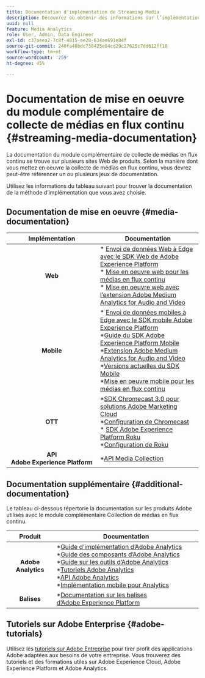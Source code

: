 ```yaml
---
title: Documentation d’implémentation de Streaming Media
description: Découvrez où obtenir des informations sur l’implémentation de Streaming Media.
uuid: null
feature: Media Analytics
role: User, Admin, Data Engineer
exl-id: c37aeea2-7c8f-4815-ae28-634ae691e84f
source-git-commit: 240fa48bdc738425e04cd29c27625c7dd612ff18
workflow-type: tm+mt
source-wordcount: '259'
ht-degree: 45%

---
```


# Documentation de mise en oeuvre du module complémentaire de collecte de médias en flux continu {#streaming-media-documentation}

La documentation du module complémentaire de collecte de médias en flux continu se trouve sur plusieurs sites Web de produits. Selon la manière dont vous mettez en oeuvre la collecte de médias en flux continu, vous devrez peut-être référencer un ou plusieurs jeux de documentation.

Utilisez les informations du tableau suivant pour trouver la documentation de la méthode d’implémentation que vous avez choisie.

## Documentation de mise en oeuvre {#media-documentation}

| Implémentation | Documentation |
|:-----------------------:|----------------|
| **Web** | * [Envoi de données Web à Edge avec le SDK Web de Adobe Experience Platform](/help/implementation/edge/edge-web-sdk.md) <br> * [Mise en oeuvre web pour les médias en flux continu](/help/implementation/media-sdk/setup/web-implementation.md) <br>* [Mise en oeuvre web avec l’extension Adobe Medium Analytics for Audio and Video](https://experienceleague.adobe.com/docs/experience-platform/tags/extensions/adobe/media-analytics-3x/overview.html?lang=fr) |
| **Mobile** | * [Envoi de données mobiles à Edge avec le SDK mobile Adobe Experience Platform](/help/implementation/edge/edge-mobile-sdk.md) <br> *[Guide du SDK Adobe Experience Platform Mobile](https://developer.adobe.com/client-sdks/documentation/) <br> *[Extension Adobe Medium Analytics for Audio and Video](https://developer.adobe.com/client-sdks/documentation/adobe-media-analytics/)<br> *[Versions actuelles du SDK Mobile](https://developer.adobe.com/client-sdks/documentation/current-sdk-versions/) <br> *[Mise en oeuvre mobile pour les médias en flux continu](/help/implementation/media-sdk/setup/mobile-implementation.md) | |  |
| **OTT** | *[SDK Chromecast 3.0 pour solutions Adobe Marketing Cloud](https://adobe-marketing-cloud.github.io/media-sdks/reference/chromecast/)<br> *[Configuration de Chromecast](/help/implementation/media-sdk/setup/set-up-chromecast.md)<br> * [SDK Adobe Experience Platform Roku](/help/implementation/edge/implementation-edge.md) <br> *[Configuration de Roku](/help/implementation/media-sdk/setup/set-up-roku.md) |
| **API Adobe Experience Platform** | *[API Media Collection](/help/implementation/media-collection-api/mc-api-overview.md) |

## Documentation supplémentaire {#additional-documentation}

Le tableau ci-dessous répertorie la documentation sur les produits Adobe utilisés avec le module complémentaire Collection de médias en flux continu.

| Produit | Documentation |
|:-----------------------:|----------------|
| **Adobe Analytics** | *[Guide d’implémentation d’Adobe Analytics](https://experienceleague.adobe.com/docs/analytics/implementation/home.html?lang=fr)<br> *[Guide des composants d’Adobe Analytics](https://experienceleague.adobe.com/docs/analytics/components/home.html?lang=fr)<br> *[Guide sur les outils d’Adobe Analytics](https://experienceleague.adobe.com/docs/analytics/analyze/home.html?lang=fr)<br> *[Tutoriels Adobe Analytics](https://experienceleague.adobe.com/docs/analytics.html?lang=fr#tutorials) <br> *[API Adobe Analytics](https://developer.adobe.com/analytics-apis/docs/2.0/)<br> *[Implémentation mobile pour Analytics](https://developer.adobe.com/client-sdks/documentation/adobe-analytics/) |
| **Balises** | *[Documentation sur les balises d’Adobe Experience Platform](https://experienceleague.adobe.com/docs/experience-platform/tags/home.html?lang=fr) |

## Tutoriels sur Adobe Enterprise {#adobe-tutorials}

Utilisez les [tutoriels sur Adobe Entreprise](https://experienceleague.adobe.com/docs/home-tutorials.html?lang=fr) pour tirer profit des applications Adobe adaptées aux besoins de votre entreprise. Vous trouverez des tutoriels et des formations utiles sur Adobe Experience Cloud, Adobe Experience Platform et Adobe Analytics.
